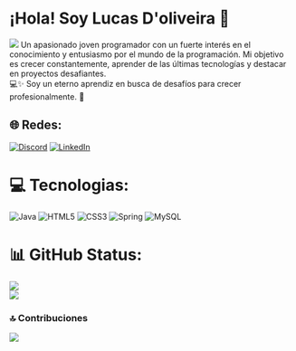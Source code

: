 # ¡Hola! Soy Lucas D'oliveira 👋
<img src="https://imgur.com/a/WDh7uJX)">
Un apasionado joven programador con un fuerte interés en el conocimiento y entusiasmo por el mundo de la programación. Mi objetivo es crecer constantemente, aprender de las últimas tecnologías y destacar en proyectos desafiantes.<br/>
💻✨ Soy un eterno aprendiz en busca de desafíos para crecer profesionalmente. 🚀


## 🌐 Redes:
[![Discord](https://img.shields.io/badge/Discord-%237289DA.svg?logo=discord&logoColor=white)](https://discord.gg/https://discord.gg/QrbkPwdw) [![LinkedIn](https://img.shields.io/badge/LinkedIn-%230077B5.svg?logo=linkedin&logoColor=white)](https://www.linkedin.com/in/lucas-matias-d-oliveira/) 

# 💻 Tecnologias:
![Java](https://img.shields.io/badge/java-%23ED8B00.svg?style=plastic&logo=openjdk&logoColor=white) ![HTML5](https://img.shields.io/badge/html5-%23E34F26.svg?style=plastic&logo=html5&logoColor=white) ![CSS3](https://img.shields.io/badge/css3-%231572B6.svg?style=plastic&logo=css3&logoColor=white) ![Spring](https://img.shields.io/badge/spring-%236DB33F.svg?style=plastic&logo=spring&logoColor=white) ![MySQL](https://img.shields.io/badge/mysql-%2300000f.svg?style=plastic&logo=mysql&logoColor=white)
# 📊 GitHub Status:
![](https://github-readme-streak-stats.herokuapp.com/?user=lucas-doli&theme=tokyonight&hide_border=false)<br/>
![](https://github-readme-stats.vercel.app/api/top-langs/?username=lucas-doli&theme=tokyonight&hide_border=false&include_all_commits=true&count_private=true&layout=compact)

### 🔝 Contribuciones
![](https://github-contributor-stats.vercel.app/api?username=lucas-doli&limit=5&theme=tokyonight&combine_all_yearly_contributions=true)

<!-- Proudly created with GPRM ( https://gprm.itsvg.in ) -->
<!--
**lucas-doli/lucas-doli** is a ✨ _special_ ✨ repository because its `README.md` (this file) appears on your GitHub profile.

Here are some ideas to get you started:

- 🔭 I’m currently working on ...
- 🌱 I’m currently learning ...
- 👯 I’m looking to collaborate on ...
- 🤔 I’m looking for help with ...
- 💬 Ask me about ...
- 📫 How to reach me: ...
- 😄 Pronouns: ...
- ⚡ Fun fact: ...
-->
